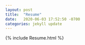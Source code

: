 ```yaml
---
layout: post
title:  "Resume"
date:   2020-06-03 17:52:50 -0700
categories: jekyll update
---
```

{% include Resume.html %}